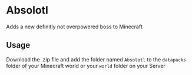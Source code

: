 # Absolotl
 Adds a new definitly not overpowered boss to Minecraft
 
 ## Usage
 Download the .zip file and add the folder named `Absolotl` to the `datapacks` folder of your Minecraft world or your `world` folder on your Server
